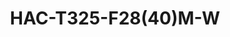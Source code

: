 ---
title: "HAC-T325-F28(40)M-W"
description: "5MP ColorHunter HD Fixed Turret Analog"
image: "/images/analog/analog (1).png"
images:
  - url: "/images/analog/analog (1).png"
    caption: "Front view"
features:
  - 5MP high quality imaging
  - TVI/AHD/CVI/CVBS
  - Supports white light illumination, 24/7 color images
  - Supports 180° horizontal flip, 180° vertical flip
  - OSD configuration menu, easy to operate
  - IP67 waterproof and dustproof design, high reliability
  - OSD configuration menu in 11 languages
  - Built-in microphone for high quality audio transmission via coaxial cables
  - Metal front face and housing
  - 3-Axis
specifications: 
  Pixel: 5MP
  Size: 1/2.7"
  Minimum illumination: 0.005lux (F1.4, AGC ON); 0 lux (white light on)
  Lens: 2.8mm / 4.0mm
  Lens mount: M12
  Angle of view: 
      2.8mm: H:- 111.5°  V:- 58.9°  D:- 134.8°
      4.0mm: H:- 89.6°  V:- 48.3°  D:- 106.4°
  Illuminator: Two white-light illuminators
  Illumination distance: 40m
  Lifetime: ≥60,000 hours
  5MP@25fps: 2880(H)×1620(V); 5MP@20fps:- 2592(H)×1944(V); 5MP@12.5fps:- 2592(H)×1944(V)
  4MP: 2560(H)×1440(V)
  1080P: 1920(H)×1080(V)
  TVI: 5MP@20fps (default), 5MP@12.5fps, 4MP@30fps, 4MP@25fps, 1080P@30fps, 1080P@25fps
  AHD: 5MP@20fps, 4MP@30fps, 4MP@25fps, 1080P@30fps, 1080P@25fps
  CVI: 5MP@25fps, 4MP@30fps, 4MP@25fps, 1080P@30fps, 1080P@25fps
  CVBS: PAL, NTSC
  PAL: 1/25s-1/50000s
  NTSC: 1/30s–1/50000s
  Exposure mode: Four modes:- Global (default), BLC, HLC, DWDR
  Day/Night: 24/7 color images
  Digital noise reduction: 2D
  White balance: Two modes:- Auto (default), Manual
  WDR: DWDR
  Flip: Supports 180° horizontal flip, 180° vertical flip
  Microphone: Built-in Mic
  Video output: BNC, supports TVI/AHD/CVI/CVBS
  Temperature: -30°C to 60°C (-22°F to 140°F)
  Humidity: ≤95% (RH, non-condensing)
  Surge protection: 4kV
  Power: DC12V (±25%), with reverse polarity protection. Max 3.28W
  Mount: Surface mount (default), optional junction box and wall mount bracket
  Dimensions: Φ111mm*96mm (diameter*height)
  Material: Metal and plastic
  Weight: 356g (0.79lb)
  OSD menu language: 11 Languages (English, German, Spanish(Latin America), French, Italian, Japanese, Korean, Polish, Portuguese(Brazil), Russian, Turkish)
  Certification:
    EMC: CE-EMC (EN 55032,EN 61000-3-3,EN IEC 61000-3-2,EN 55035), FCC (FCC 47 CFR part15 B)
    Safety: CE-LVD (EN 62368-1), CB (IEC 62368-1)
    Environment: CE-RoHS (2011/65/EU;(EU)2015/863); WEEE (2012/19/EU)
    Protection: IP67 (IEC 60529)
---